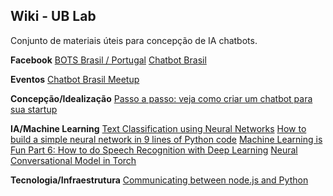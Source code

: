 
**Wiki - UB Lab**
-----------------
Conjunto de materiais úteis para concepção de IA chatbots.

**Facebook**
[BOTS Brasil / Portugal](https://www.facebook.com/groups/chatbotsbr/)
[Chatbot Brasil](https://www.facebook.com/groups/chatbotbrasil/)

**Eventos**
[Chatbot Brasil Meetup](https://www.facebook.com/events/1383882048350787/)

**Concepção/Idealização**
[Passo a passo: veja como criar um chatbot para sua startup](http://conteudo.startse.com.br/blogs/cedro-tech/cedro-tech/passo-a-passo-como-criar-um-chatbot/)

**IA/Machine Learning**
[Text Classification using Neural Networks](https://machinelearnings.co/text-classification-using-neural-networks-f5cd7b8765c6#.4r6c7n11y)
[How to build a simple neural network in 9 lines of Python code](https://medium.com/technology-invention-and-more/how-to-build-a-simple-neural-network-in-9-lines-of-python-code-cc8f23647ca1#.4rohqw8pp)
[Machine Learning is Fun Part 6: How to do Speech Recognition with Deep Learning](https://medium.com/@ageitgey/machine-learning-is-fun-part-6-how-to-do-speech-recognition-with-deep-learning-28293c162f7a#.nm7gx191d)
[Neural Conversational Model in Torch](https://github.com/macournoyer/neuralconvo)

**Tecnologia/Infraestrutura**
[Communicating between node.js and Python](https://ianhinsdale.com/post/communicating-between-nodejs-and-python/)
